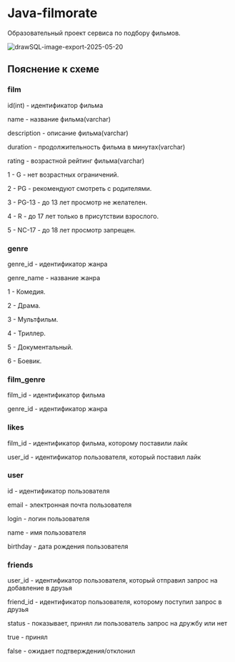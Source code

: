# Java-filmorate
Образовательный проект сервиса по подбору фильмов.

![drawSQL-image-export-2025-05-20](https://github.com/user-attachments/assets/fea0cd11-51cf-47fa-8711-3c1b6d5aac1a)

## Пояснение к схеме

### film

id(int) - идентификатор фильма

name - название фильма(varchar)

description - описание фильма(varchar)

duration - продолжительность фильма в минутах(varchar)

rating - возрастной рейтинг фильма(varchar)

1 - G - нет возрастных ограничений.

2 - PG - рекомендуют смотреть с родителями.

3 - PG-13 - до 13 лет просмотр не желателен.

4 - R - до 17 лет только в присутствии взрослого.

5 - NC-17 - до 18 лет просмотр запрещен.


### genre

genre_id - идентификатор жанра

genre_name - название жанра

1 - Комедия.

2 - Драма.

3 - Мультфильм.

4 - Триллер.

5 - Документальный.

6 - Боевик.

### film_genre

film_id - идентификатор фильма

genre_id - идентификатор жанра

### likes

film_id - идентификатор фильма, которому поставили лайк

user_id - идентификатор пользователя, который поставил лайк

### user

id - идентификатор пользователя

email - электронная почта пользователя

login - логин пользователя

name - имя пользователя

birthday - дата рождения пользователя

### friends

user_id - идентификатор пользователя, который отправил запрос на добавление в друзья

friend_id - идентификатор пользователя, которому поступил запрос в друзья

status - показывает, принял ли пользователь запрос на дружбу или нет

true - принял

false - ожидает подтверждения/отклонил